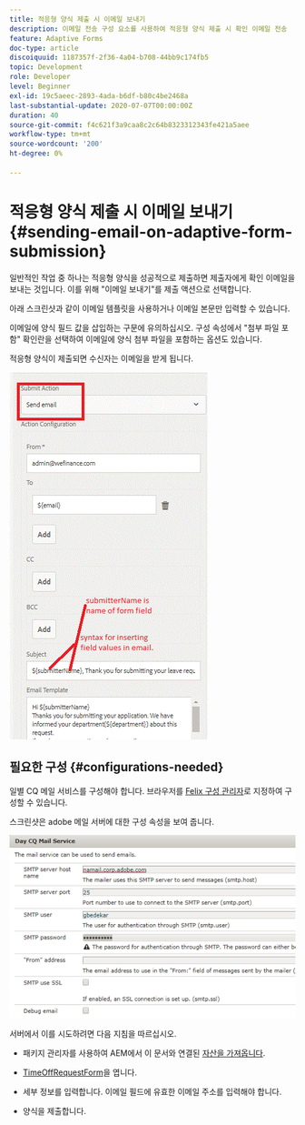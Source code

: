```yaml
---
title: 적응형 양식 제출 시 이메일 보내기
description: 이메일 전송 구성 요소를 사용하여 적응형 양식 제출 시 확인 이메일 전송
feature: Adaptive Forms
doc-type: article
discoiquuid: 1187357f-2f36-4a04-b708-44bb9c174fb5
topic: Development
role: Developer
level: Beginner
exl-id: 19c5aeec-2893-4ada-b6df-b80c4be2468a
last-substantial-update: 2020-07-07T00:00:00Z
duration: 40
source-git-commit: f4c621f3a9caa8c2c64b8323312343fe421a5aee
workflow-type: tm+mt
source-wordcount: '200'
ht-degree: 0%

---
```


# 적응형 양식 제출 시 이메일 보내기 {#sending-email-on-adaptive-form-submission}

일반적인 작업 중 하나는 적응형 양식을 성공적으로 제출하면 제출자에게 확인 이메일을 보내는 것입니다. 이를 위해 &quot;이메일 보내기&quot;를 제출 액션으로 선택합니다.

아래 스크린샷과 같이 이메일 템플릿을 사용하거나 이메일 본문만 입력할 수 있습니다.

이메일에 양식 필드 값을 삽입하는 구문에 유의하십시오. 구성 속성에서 &quot;첨부 파일 포함&quot; 확인란을 선택하여 이메일에 양식 첨부 파일을 포함하는 옵션도 있습니다.

적응형 양식이 제출되면 수신자는 이메일을 받게 됩니다.

![전자 메일 보내기](assets/sendemailaction.gif)

## 필요한 구성 {#configurations-needed}

일별 CQ 메일 서비스를 구성해야 합니다. 브라우저를 [Felix 구성 관리자](http://localhost:4502/system/console/configMgr)로 지정하여 구성할 수 있습니다.

스크린샷은 adobe 메일 서버에 대한 구성 속성을 보여 줍니다.

![메일 서비스](assets/mailservice.png)

서버에서 이를 시도하려면 다음 지침을 따르십시오.

* 패키지 관리자를 사용하여 AEM에서 이 문서와 연결된 [자산을 가져옵니다](assets/timeoffrequest.zip).

* [TimeOffRequestForm](http://localhost:4502/content/dam/formsanddocuments/helpx/timeoffrequestform/jcr:content?wcmmode=disabled)을 엽니다.

* 세부 정보를 입력합니다. 이메일 필드에 유효한 이메일 주소를 입력해야 합니다.

* 양식을 제출합니다.
